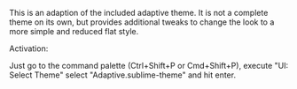 This is an adaption of the included adaptive theme. It is not a complete theme
on its own, but provides additional tweaks to change the look to a more simple
and reduced flat style.


Activation:

Just go to the command palette (Ctrl+Shift+P or Cmd+Shift+P), execute
"UI: Select Theme" select "Adaptive.sublime-theme" and hit enter.
